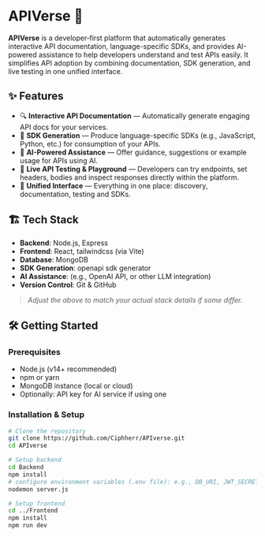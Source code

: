 # APIVerse 🚀

**APIVerse** is a developer‐first platform that automatically generates interactive API documentation, language-specific SDKs, and provides AI-powered assistance to help developers understand and test APIs easily. It simplifies API adoption by combining documentation, SDK generation, and live testing in one unified interface.

## ✨ Features

- 🔍 **Interactive API Documentation** — Automatically generate engaging API docs for your services.  
- 🧰 **SDK Generation** — Produce language-specific SDKs (e.g., JavaScript, Python, etc.) for consumption of your APIs.  
- 🧠 **AI-Powered Assistance** — Offer guidance, suggestions or example usage for APIs using AI.  
- 🧪 **Live API Testing & Playground** — Developers can try endpoints, set headers, bodies and inspect responses directly within the platform.  
- 📂 **Unified Interface** — Everything in one place: discovery, documentation, testing and SDKs.

## 🏗️ Tech Stack

- **Backend**: Node.js, Express  
- **Frontend**: React, tailwindcss (via Vite)  
- **Database**: MongoDB    
- **SDK Generation**: openapi sdk generator
- **AI Assistance**: (e.g., OpenAI API, or other LLM integration)  
- **Version Control**: Git & GitHub

> *Adjust the above to match your actual stack details if some differ.*

## 🛠️ Getting Started

### Prerequisites  
- Node.js (v14+ recommended)  
- npm or yarn  
- MongoDB instance (local or cloud)  
- Optionally: API key for AI service if using one  

### Installation & Setup  
```bash
# Clone the repository
git clone https://github.com/Ciphherr/APIverse.git
cd APIverse

# Setup backend
cd Backend
npm install
# configure environment variables (.env file): e.g., DB_URI, JWT_SECRET, AI_API_KEY
nodemon server.js

# Setup frontend
cd ../Frontend
npm install
npm run dev
